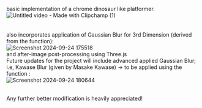 basic implementation of a chrome dinosaur like platformer.
<br/>![Untitled video - Made with Clipchamp (1)](https://github.com/user-attachments/assets/5f15102c-37f3-4e43-b5d3-c1dcf299cc67)
<br/>
<br/>
<br/>also incorporates application of Gaussian Blur for 3rd Dimension (derived from the function): <br/>![Screenshot 2024-09-24 175518](https://github.com/user-attachments/assets/dcbf7fe7-c703-421f-a7f5-93872a29ac1d)
<br/>and after-image post-processing using Three.js
<br/>Future updates for the project will include advanced applied Gaussian Blur; i.e, Kawase Blur (given by Masake Kawase) -> to be applied using the function : <br/> ![Screenshot 2024-09-24 180644](https://github.com/user-attachments/assets/7b55eb7d-bfba-4fcb-b61f-c1e95282ce47)


<br/>Any further better modification is heavily appreciated!
